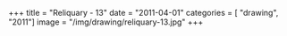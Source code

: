 +++
title = "Reliquary - 13"
date = "2011-04-01"
categories = [ "drawing", "2011"]
image = "/img/drawing/reliquary-13.jpg"
+++

